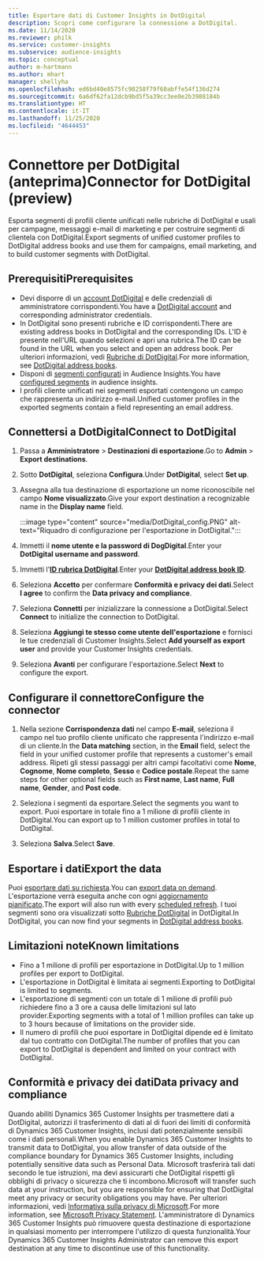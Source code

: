 ```yaml
---
title: Esportare dati di Customer Insights in DotDigital
description: Scopri come configurare la connessione a DotDigital.
ms.date: 11/14/2020
ms.reviewer: philk
ms.service: customer-insights
ms.subservice: audience-insights
ms.topic: conceptual
author: m-hartmann
ms.author: mhart
manager: shellyha
ms.openlocfilehash: ed6bd40e8575fc90258f79f60abffe54f136d274
ms.sourcegitcommit: 6a6df62fa12dcb9bd5f5a39cc3ee0e2b3988184b
ms.translationtype: HT
ms.contentlocale: it-IT
ms.lasthandoff: 11/25/2020
ms.locfileid: "4644453"
---
```

# <a name="connector-for-dotdigital-preview"></a><span data-ttu-id="a69a9-103">Connettore per DotDigital (anteprima)</span><span class="sxs-lookup"><span data-stu-id="a69a9-103">Connector for DotDigital (preview)</span></span>

<span data-ttu-id="a69a9-104">Esporta segmenti di profili cliente unificati nelle rubriche di DotDigital e usali per campagne, messaggi e-mail di marketing e per costruire segmenti di clientela con DotDigital.</span><span class="sxs-lookup"><span data-stu-id="a69a9-104">Export segments of unified customer profiles to DotDigital address books and use them for campaigns, email marketing, and to build customer segments with DotDigital.</span></span> 

## <a name="prerequisites"></a><span data-ttu-id="a69a9-105">Prerequisiti</span><span class="sxs-lookup"><span data-stu-id="a69a9-105">Prerequisites</span></span>

-   <span data-ttu-id="a69a9-106">Devi disporre di un [account DotDigital](https://dotdigital.com/) e delle credenziali di amministratore corrispondenti.</span><span class="sxs-lookup"><span data-stu-id="a69a9-106">You have a [DotDigital account](https://dotdigital.com/) and corresponding administrator credentials.</span></span>
-   <span data-ttu-id="a69a9-107">In DotDigital sono presenti rubriche e ID corrispondenti.</span><span class="sxs-lookup"><span data-stu-id="a69a9-107">There are existing address books in DotDigital and the corresponding IDs.</span></span> <span data-ttu-id="a69a9-108">L'ID è presente nell'URL quando selezioni e apri una rubrica.</span><span class="sxs-lookup"><span data-stu-id="a69a9-108">The ID can be found in the URL when you select and open an address book.</span></span> <span data-ttu-id="a69a9-109">Per ulteriori informazioni, vedi [Rubriche di DotDigital](https://support.dotdigital.com/hc/articles/212211968-Creating-an-address-book).</span><span class="sxs-lookup"><span data-stu-id="a69a9-109">For more information, see [DotDigital address books](https://support.dotdigital.com/hc/articles/212211968-Creating-an-address-book).</span></span>
-   <span data-ttu-id="a69a9-110">Disponi di [segmenti configurati](segments.md) in Audience Insights.</span><span class="sxs-lookup"><span data-stu-id="a69a9-110">You have [configured segments](segments.md) in audience insights.</span></span>
-   <span data-ttu-id="a69a9-111">I profili cliente unificati nei segmenti esportati contengono un campo che rappresenta un indirizzo e-mail.</span><span class="sxs-lookup"><span data-stu-id="a69a9-111">Unified customer profiles in the exported segments contain a field representing an email address.</span></span>

## <a name="connect-to-dotdigital"></a><span data-ttu-id="a69a9-112">Connettersi a DotDigital</span><span class="sxs-lookup"><span data-stu-id="a69a9-112">Connect to DotDigital</span></span>

1. <span data-ttu-id="a69a9-113">Passa a **Amministratore** > **Destinazioni di esportazione**.</span><span class="sxs-lookup"><span data-stu-id="a69a9-113">Go to **Admin** > **Export destinations**.</span></span>

1. <span data-ttu-id="a69a9-114">Sotto **DotDigital**, seleziona **Configura**.</span><span class="sxs-lookup"><span data-stu-id="a69a9-114">Under **DotDigital**, select **Set up**.</span></span>

1. <span data-ttu-id="a69a9-115">Assegna alla tua destinazione di esportazione un nome riconoscibile nel campo **Nome visualizzato**.</span><span class="sxs-lookup"><span data-stu-id="a69a9-115">Give your export destination a recognizable name in the **Display name** field.</span></span>

   :::image type="content" source="media/DotDigital_config.PNG" alt-text="Riquadro di configurazione per l'esportazione in DotDigital.":::

1. <span data-ttu-id="a69a9-117">Immetti il **nome utente e la password di DogDigital**.</span><span class="sxs-lookup"><span data-stu-id="a69a9-117">Enter your **DotDigital username and password**.</span></span>

1. <span data-ttu-id="a69a9-118">Immetti l'**[ID rubrica DotDigital](https://support.dotdigital.com/hc/articles/212211968-Creating-an-address-book)**.</span><span class="sxs-lookup"><span data-stu-id="a69a9-118">Enter your **[DotDigital address book ID](https://support.dotdigital.com/hc/articles/212211968-Creating-an-address-book)**.</span></span>

1. <span data-ttu-id="a69a9-119">Seleziona **Accetto** per confermare **Conformità e privacy dei dati**.</span><span class="sxs-lookup"><span data-stu-id="a69a9-119">Select **I agree** to confirm the **Data privacy and compliance**.</span></span>

1. <span data-ttu-id="a69a9-120">Seleziona **Connetti** per inizializzare la connessione a DotDigital.</span><span class="sxs-lookup"><span data-stu-id="a69a9-120">Select **Connect** to initialize the connection to DotDigital.</span></span>

1. <span data-ttu-id="a69a9-121">Seleziona **Aggiungi te stesso come utente dell'esportazione** e fornisci le tue credenziali di Customer Insights.</span><span class="sxs-lookup"><span data-stu-id="a69a9-121">Select **Add yourself as export user** and provide your Customer Insights credentials.</span></span>

1. <span data-ttu-id="a69a9-122">Seleziona **Avanti** per configurare l'esportazione.</span><span class="sxs-lookup"><span data-stu-id="a69a9-122">Select **Next** to configure the export.</span></span>

## <a name="configure-the-connector"></a><span data-ttu-id="a69a9-123">Configurare il connettore</span><span class="sxs-lookup"><span data-stu-id="a69a9-123">Configure the connector</span></span>

1. <span data-ttu-id="a69a9-124">Nella sezione **Corrispondenza dati** nel campo **E-mail**, seleziona il campo nel tuo profilo cliente unificato che rappresenta l'indirizzo e-mail di un cliente.</span><span class="sxs-lookup"><span data-stu-id="a69a9-124">In the **Data matching** section, in the **Email** field, select the field in your unified customer profile that represents a customer's email address.</span></span> <span data-ttu-id="a69a9-125">Ripeti gli stessi passaggi per altri campi facoltativi come **Nome**, **Cognome**, **Nome completo**, **Sesso** e **Codice postale**.</span><span class="sxs-lookup"><span data-stu-id="a69a9-125">Repeat the same steps for other optional fields such as **First name**, **Last name**, **Full name**, **Gender**, and **Post code**.</span></span>

1. <span data-ttu-id="a69a9-126">Seleziona i segmenti da esportare.</span><span class="sxs-lookup"><span data-stu-id="a69a9-126">Select the segments you want to export.</span></span> <span data-ttu-id="a69a9-127">Puoi esportare in totale fino a 1 milione di profili cliente in DotDigital.</span><span class="sxs-lookup"><span data-stu-id="a69a9-127">You can export up to 1 million customer profiles in total to DotDigital.</span></span>

1. <span data-ttu-id="a69a9-128">Seleziona **Salva**.</span><span class="sxs-lookup"><span data-stu-id="a69a9-128">Select **Save**.</span></span>

## <a name="export-the-data"></a><span data-ttu-id="a69a9-129">Esportare i dati</span><span class="sxs-lookup"><span data-stu-id="a69a9-129">Export the data</span></span>

<span data-ttu-id="a69a9-130">Puoi [esportare dati su richiesta](export-destinations.md).</span><span class="sxs-lookup"><span data-stu-id="a69a9-130">You can [export data on demand](export-destinations.md).</span></span> <span data-ttu-id="a69a9-131">L'esportazione verrà eseguita anche con ogni [aggiornamento pianificato](system.md#schedule-tab).</span><span class="sxs-lookup"><span data-stu-id="a69a9-131">The export will also run with every [scheduled refresh](system.md#schedule-tab).</span></span> <span data-ttu-id="a69a9-132">I tuoi segmenti sono ora visualizzati sotto [Rubriche DotDigital](https://support.dotdigital.com/hc/articles/212211968-Creating-an-address-book) in DotDigital.</span><span class="sxs-lookup"><span data-stu-id="a69a9-132">In DotDigital, you can now find your segments in [DotDigital address books](https://support.dotdigital.com/hc/articles/212211968-Creating-an-address-book).</span></span>

## <a name="known-limitations"></a><span data-ttu-id="a69a9-133">Limitazioni note</span><span class="sxs-lookup"><span data-stu-id="a69a9-133">Known limitations</span></span>

- <span data-ttu-id="a69a9-134">Fino a 1 milione di profili per esportazione in DotDigital.</span><span class="sxs-lookup"><span data-stu-id="a69a9-134">Up to 1 million profiles per export to DotDigital.</span></span>
- <span data-ttu-id="a69a9-135">L'esportazione in DotDigital è limitata ai segmenti.</span><span class="sxs-lookup"><span data-stu-id="a69a9-135">Exporting to DotDigital is limited to segments.</span></span>
- <span data-ttu-id="a69a9-136">L'esportazione di segmenti con un totale di 1 milione di profili può richiedere fino a 3 ore a causa delle limitazioni sul lato provider.</span><span class="sxs-lookup"><span data-stu-id="a69a9-136">Exporting segments with a total of 1 million profiles can take up to 3 hours because of limitations on the provider side.</span></span> 
- <span data-ttu-id="a69a9-137">Il numero di profili che puoi esportare in DotDigital dipende ed è limitato dal tuo contratto con DotDigital.</span><span class="sxs-lookup"><span data-stu-id="a69a9-137">The number of profiles that you can export to DotDigital is dependent and limited on your contract with DotDigital.</span></span>

## <a name="data-privacy-and-compliance"></a><span data-ttu-id="a69a9-138">Conformità e privacy dei dati</span><span class="sxs-lookup"><span data-stu-id="a69a9-138">Data privacy and compliance</span></span>

<span data-ttu-id="a69a9-139">Quando abiliti Dynamics 365 Customer Insights per trasmettere dati a DotDigital, autorizzi il trasferimento di dati al di fuori dei limiti di conformità di Dynamics 365 Customer Insights, inclusi dati potenzialmente sensibili come i dati personali.</span><span class="sxs-lookup"><span data-stu-id="a69a9-139">When you enable Dynamics 365 Customer Insights to transmit data to DotDigital, you allow transfer of data outside of the compliance boundary for Dynamics 365 Customer Insights, including potentially sensitive data such as Personal Data.</span></span> <span data-ttu-id="a69a9-140">Microsoft trasferirà tali dati secondo le tue istruzioni, ma devi assicurarti che DotDigital rispetti gli obblighi di privacy o sicurezza che ti incombono.</span><span class="sxs-lookup"><span data-stu-id="a69a9-140">Microsoft will transfer such data at your instruction, but you are responsible for ensuring that DotDigital meet any privacy or security obligations you may have.</span></span> <span data-ttu-id="a69a9-141">Per ulteriori informazioni, vedi [Informativa sulla privacy di Microsoft](https://go.microsoft.com/fwlink/?linkid=396732).</span><span class="sxs-lookup"><span data-stu-id="a69a9-141">For more information, see [Microsoft Privacy Statement](https://go.microsoft.com/fwlink/?linkid=396732).</span></span>
<span data-ttu-id="a69a9-142">L'amministratore di Dynamics 365 Customer Insights può rimuovere questa destinazione di esportazione in qualsiasi momento per interrompere l'utilizzo di questa funzionalità.</span><span class="sxs-lookup"><span data-stu-id="a69a9-142">Your Dynamics 365 Customer Insights Administrator can remove this export destination at any time to discontinue use of this functionality.</span></span>
